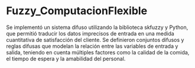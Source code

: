 # Fuzzy_ComputacionFlexible
Se implementó un sistema difuso utilizando la biblioteca skfuzzy y Python, que permitió
traducir los datos imprecisos de entrada en una medida cuantitativa de satisfacción del cliente.
Se definieron conjuntos difusos y reglas difusas que modelan la relación entre las variables de
entrada y salida, teniendo en cuenta múltiples factores como la calidad de la comida, el
tiempo de espera y la amabilidad del personal.
